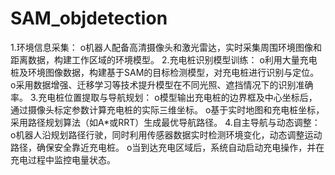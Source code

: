 # SAM_objdetection

1.环境信息采集：
o机器人配备高清摄像头和激光雷达，实时采集周围环境图像和距离数据，构建工作区域的环境模型。
2.充电桩识别模型训练：
o利用大量充电桩及环境图像数据，构建基于SAM的目标检测模型，对充电桩进行识别与定位。
o采用数据增强、迁移学习等技术提升模型在不同光照、遮挡情况下的识别准确率。
3.充电桩位置提取与导航规划：
o模型输出充电桩的边界框及中心坐标后，通过摄像头标定参数计算充电桩的实际三维坐标。
o基于实时地图和充电桩坐标，采用路径规划算法（如A*或RRT）生成最优导航路径。
4.自主导航与动态调整：
o机器人沿规划路径行驶，同时利用传感器数据实时检测环境变化，动态调整运动路径，确保安全靠近充电桩。
o当到达充电区域后，系统自动启动充电操作，并在充电过程中监控电量状态。
